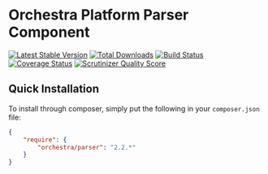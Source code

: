 Orchestra Platform Parser Component
==============

[![Latest Stable Version](https://poser.pugx.org/orchestra/parser/v/stable.png)](https://packagist.org/packages/orchestra/parser)
[![Total Downloads](https://poser.pugx.org/orchestra/parser/downloads.png)](https://packagist.org/packages/orchestra/parser)
[![Build Status](https://travis-ci.org/orchestral/parser.png?branch=master)](https://travis-ci.org/orchestral/parser)
[![Coverage Status](https://coveralls.io/repos/orchestral/parser/badge.png?branch=master)](https://coveralls.io/r/orchestral/parser?branch=master)
[![Scrutinizer Quality Score](https://scrutinizer-ci.com/g/orchestral/parser/badges/quality-score.png?s=db660b406a7b1000f0431048d26f161793cb4b29)](https://scrutinizer-ci.com/g/orchestral/parser/)

## Quick Installation

To install through composer, simply put the following in your `composer.json` file:

```json
{
	"require": {
		"orchestra/parser": "2.2.*"
	}
}
```